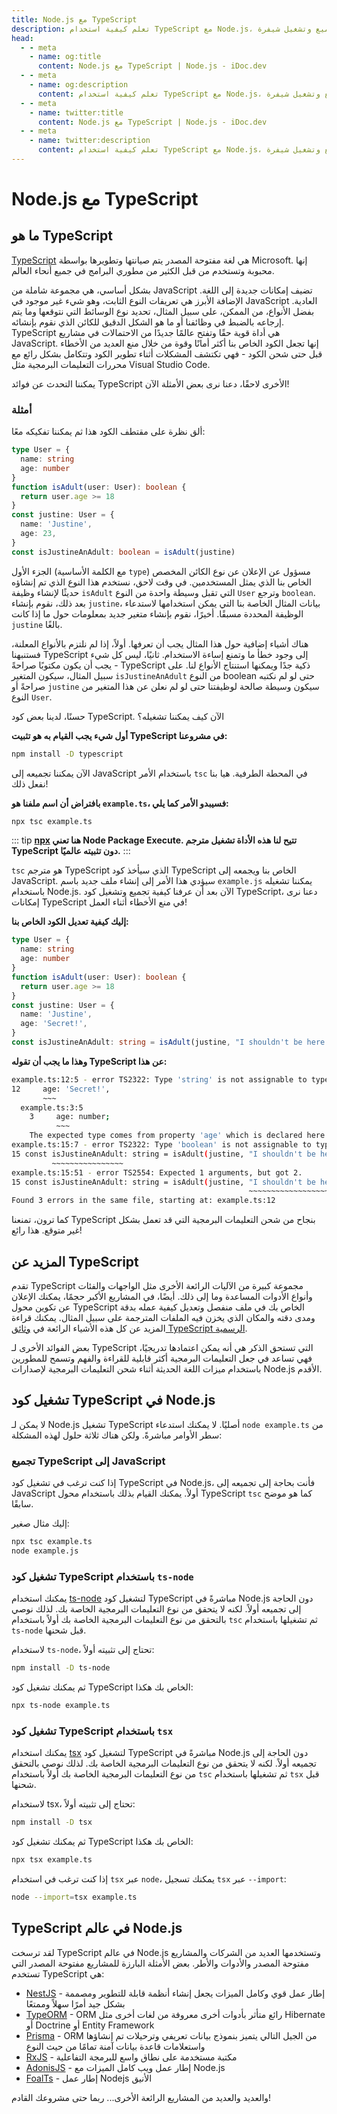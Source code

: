 ```yaml
---
title: Node.js مع TypeScript
description: تعلم كيفية استخدام TypeScript مع Node.js، بما في ذلك فوائده، والتثبيت، والاستخدام. اكتشف كيفية تجميع وتشغيل شيفرة TypeScript، واستكشف ميزاته وأدواته.
head:
  - - meta
    - name: og:title
      content: Node.js مع TypeScript | Node.js - iDoc.dev
  - - meta
    - name: og:description
      content: تعلم كيفية استخدام TypeScript مع Node.js، بما في ذلك فوائده، والتثبيت، والاستخدام. اكتشف كيفية تجميع وتشغيل شيفرة TypeScript، واستكشف ميزاته وأدواته.
  - - meta
    - name: twitter:title
      content: Node.js مع TypeScript | Node.js - iDoc.dev
  - - meta
    - name: twitter:description
      content: تعلم كيفية استخدام TypeScript مع Node.js، بما في ذلك فوائده، والتثبيت، والاستخدام. اكتشف كيفية تجميع وتشغيل شيفرة TypeScript، واستكشف ميزاته وأدواته.
---
```



# Node.js مع TypeScript

## ما هو TypeScript

[TypeScript](https://www.typescriptlang.org) هي لغة مفتوحة المصدر يتم صيانتها وتطويرها بواسطة Microsoft. إنها محبوبة وتستخدم من قبل الكثير من مطوري البرامج في جميع أنحاء العالم.

بشكل أساسي، هي مجموعة شاملة من JavaScript تضيف إمكانات جديدة إلى اللغة. الإضافة الأبرز هي تعريفات النوع الثابت، وهو شيء غير موجود في JavaScript العادية. بفضل الأنواع، من الممكن، على سبيل المثال، تحديد نوع الوسائط التي نتوقعها وما يتم إرجاعه بالضبط في وظائفنا أو ما هو الشكل الدقيق للكائن الذي نقوم بإنشائه. TypeScript هي أداة قوية حقًا وتفتح عالمًا جديدًا من الاحتمالات في مشاريع JavaScript. إنها تجعل الكود الخاص بنا أكثر أمانًا وقوة من خلال منع العديد من الأخطاء قبل حتى شحن الكود - فهي تكتشف المشكلات أثناء تطوير الكود وتتكامل بشكل رائع مع محررات التعليمات البرمجية مثل Visual Studio Code.

يمكننا التحدث عن فوائد TypeScript الأخرى لاحقًا، دعنا نرى بعض الأمثلة الآن!

### أمثلة

ألق نظرة على مقتطف الكود هذا ثم يمكننا تفكيكه معًا:

```ts
type User = {
  name: string
  age: number
}
function isAdult(user: User): boolean {
  return user.age >= 18
}
const justine: User = {
  name: 'Justine',
  age: 23,
}
const isJustineAnAdult: boolean = isAdult(justine)
```

الجزء الأول (مع الكلمة الأساسية `type`) مسؤول عن الإعلان عن نوع الكائن المخصص الخاص بنا الذي يمثل المستخدمين. في وقت لاحق، نستخدم هذا النوع الذي تم إنشاؤه حديثًا لإنشاء وظيفة `isAdult` التي تقبل وسيطة واحدة من النوع `User` وترجع `boolean`. بعد ذلك، نقوم بإنشاء `justine`، بيانات المثال الخاصة بنا التي يمكن استخدامها لاستدعاء الوظيفة المحددة مسبقًا. أخيرًا، نقوم بإنشاء متغير جديد بمعلومات حول ما إذا كانت `justine` بالغًا.

هناك أشياء إضافية حول هذا المثال يجب أن تعرفها. أولاً، إذا لم نلتزم بالأنواع المعلنة، فستنبهنا TypeScript إلى وجود خطأ ما وتمنع إساءة الاستخدام. ثانيًا، ليس كل شيء يجب أن يكون مكتوبًا صراحةً - TypeScript ذكية جدًا ويمكنها استنتاج الأنواع لنا. على سبيل المثال، سيكون المتغير `isJustineAnAdult` من النوع boolean حتى لو لم نكتبه صراحةً أو `justine` سيكون وسيطة صالحة لوظيفتنا حتى لو لم نعلن عن هذا المتغير من النوع `User`.

حسنًا، لدينا بعض كود TypeScript. الآن كيف يمكننا تشغيله؟

**أول شيء يجب القيام به هو تثبيت TypeScript في مشروعنا:**

```bash
npm install -D typescript
```

الآن يمكننا تجميعه إلى JavaScript باستخدام الأمر `tsc` في المحطة الطرفية. هيا بنا نفعل ذلك!

**بافتراض أن اسم ملفنا هو `example.ts`، فسيبدو الأمر كما يلي:**

```bash
npx tsc example.ts
```

::: tip
**[npx](https://www.npmjs.com/package/npx) هنا تعني Node Package Execute. تتيح لنا هذه الأداة تشغيل مترجم TypeScript دون تثبيته عالميًا.**
:::

`tsc` هو مترجم TypeScript الذي سيأخذ كود TypeScript الخاص بنا ويجمعه إلى JavaScript. سيؤدي هذا الأمر إلى إنشاء ملف جديد باسم `example.js` يمكننا تشغيله باستخدام Node.js. الآن بعد أن عرفنا كيفية تجميع وتشغيل كود TypeScript، دعنا نرى إمكانات TypeScript في منع الأخطاء أثناء العمل!

**إليك كيفية تعديل الكود الخاص بنا:**

```ts
type User = {
  name: string
  age: number
}
function isAdult(user: User): boolean {
  return user.age >= 18
}
const justine: User = {
  name: 'Justine',
  age: 'Secret!',
}
const isJustineAnAdult: string = isAdult(justine, "I shouldn't be here!")
```

**وهذا ما يجب أن تقوله TypeScript عن هذا:**

```bash
example.ts:12:5 - error TS2322: Type 'string' is not assignable to type 'number'.
12     age: 'Secret!',
       ~~~
  example.ts:3:5
    3     age: number;
          ~~~
    The expected type comes from property 'age' which is declared here on type 'User'
example.ts:15:7 - error TS2322: Type 'boolean' is not assignable to type 'string'.
15 const isJustineAnAdult: string = isAdult(justine, "I shouldn't be here!");
         ~~~~~~~~~~~~~~~~
example.ts:15:51 - error TS2554: Expected 1 arguments, but got 2.
15 const isJustineAnAdult: string = isAdult(justine, "I shouldn't be here!");
                                                     ~~~~~~~~~~~~~~~~~~~~~~
Found 3 errors in the same file, starting at: example.ts:12
```

كما ترون، تمنعنا TypeScript بنجاح من شحن التعليمات البرمجية التي قد تعمل بشكل غير متوقع. هذا رائع!


## المزيد عن TypeScript

تقدم TypeScript مجموعة كبيرة من الآليات الرائعة الأخرى مثل الواجهات والفئات وأنواع الأدوات المساعدة وما إلى ذلك. أيضًا، في المشاريع الأكبر حجمًا، يمكنك الإعلان عن تكوين محول TypeScript الخاص بك في ملف منفصل وتعديل كيفية عمله بدقة ومدى دقته والمكان الذي يخزن فيه الملفات المترجمة على سبيل المثال. يمكنك قراءة المزيد عن كل هذه الأشياء الرائعة في [وثائق TypeScript الرسمية](https://www.typescriptlang.org/docs).

بعض الفوائد الأخرى لـ TypeScript التي تستحق الذكر هي أنه يمكن اعتمادها تدريجيًا، فهي تساعد في جعل التعليمات البرمجية أكثر قابلية للقراءة والفهم وتسمح للمطورين باستخدام ميزات اللغة الحديثة أثناء شحن التعليمات البرمجية لإصدارات Node.js الأقدم.

## تشغيل كود TypeScript في Node.js

لا يمكن لـ Node.js تشغيل TypeScript أصليًا. لا يمكنك استدعاء `node example.ts` من سطر الأوامر مباشرةً. ولكن هناك ثلاثة حلول لهذه المشكلة:

### تجميع TypeScript إلى JavaScript

إذا كنت ترغب في تشغيل كود TypeScript في Node.js، فأنت بحاجة إلى تجميعه إلى JavaScript أولاً. يمكنك القيام بذلك باستخدام محول TypeScript `tsc` كما هو موضح سابقًا.

إليك مثال صغير:

```bash
npx tsc example.ts
node example.js
```

### تشغيل كود TypeScript باستخدام `ts-node`

يمكنك استخدام [ts-node](https://www.npmjs.com/package/ts-node) لتشغيل كود TypeScript مباشرةً في Node.js دون الحاجة إلى تجميعه أولاً. لكنه لا يتحقق من نوع التعليمات البرمجية الخاصة بك. لذلك نوصي بالتحقق من نوع التعليمات البرمجية الخاصة بك أولاً باستخدام `tsc` ثم تشغيلها باستخدام `ts-node` قبل شحنها.

لاستخدام `ts-node`، تحتاج إلى تثبيته أولاً:

````bash
npm install -D ts-node
````

ثم يمكنك تشغيل كود TypeScript الخاص بك هكذا:

```bash
npx ts-node example.ts
````

### تشغيل كود TypeScript باستخدام `tsx`

يمكنك استخدام [tsx](https://www.npmjs.com/package/tsx) لتشغيل كود TypeScript مباشرةً في Node.js دون الحاجة إلى تجميعه أولاً. لكنه لا يتحقق من نوع التعليمات البرمجية الخاصة بك. لذلك نوصي بالتحقق من نوع التعليمات البرمجية الخاصة بك أولاً باستخدام `tsc` ثم تشغيلها باستخدام `tsx` قبل شحنها.

لاستخدام tsx، تحتاج إلى تثبيته أولاً:

```bash
npm install -D tsx
```

ثم يمكنك تشغيل كود TypeScript الخاص بك هكذا:

```bash
npx tsx example.ts
```

إذا كنت ترغب في استخدام `tsx` عبر `node`، يمكنك تسجيل `tsx` عبر `--import`:

```bash
node --import=tsx example.ts
```


## TypeScript في عالم Node.js

لقد ترسخت TypeScript في عالم Node.js وتستخدمها العديد من الشركات والمشاريع مفتوحة المصدر والأدوات والأطر. بعض الأمثلة البارزة للمشاريع مفتوحة المصدر التي تستخدم TypeScript هي:

- [NestJS](https://nestjs.com) - إطار عمل قوي وكامل الميزات يجعل إنشاء أنظمة قابلة للتطوير ومصممة بشكل جيد أمرًا سهلاً وممتعًا
- [TypeORM](https://typeorm.io) - ORM رائع متأثر بأدوات أخرى معروفة من لغات أخرى مثل Hibernate أو Doctrine أو Entity Framework
- [Prisma](https://prisma.io) - ORM من الجيل التالي يتميز بنموذج بيانات تعريفي وترحيلات تم إنشاؤها واستعلامات قاعدة بيانات آمنة تمامًا من حيث النوع
- [RxJS](https://rxjs.dev) - مكتبة مستخدمة على نطاق واسع للبرمجة التفاعلية
- [AdonisJS](https://adonisjs.com) - إطار عمل ويب كامل الميزات مع Node.js
- [FoalTs](https://foal.dev) - إطار عمل Nodejs الأنيق

والعديد والعديد من المشاريع الرائعة الأخرى... ربما حتى مشروعك القادم!

